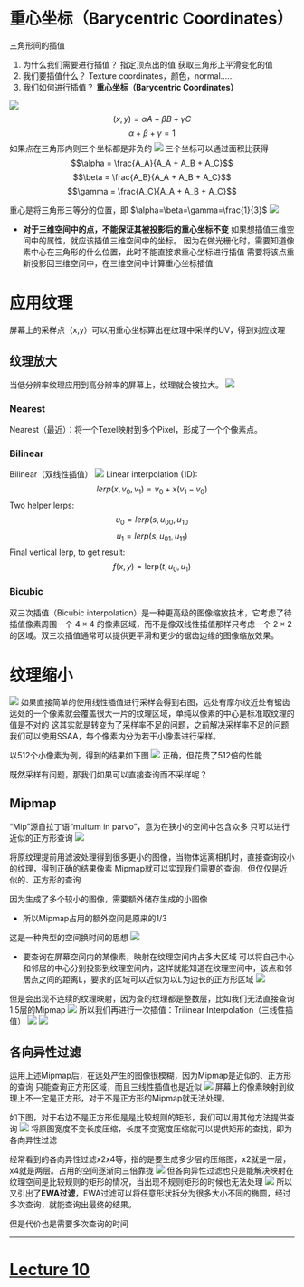 
# 重心坐标（Barycentric Coordinates）
三角形间的插值
1. 为什么我们需要进行插值？
	指定顶点出的值
	获取三角形上平滑变化的值
2. 我们要插值什么？
	Texture coordinates，颜色，normal......
3. 我们如何进行插值？
	**重心坐标（Barycentric Coordinates）**

![](IMG/Pasted%20image%2020241218135342.png)
$$\left(x,y\right)=\alpha A+\beta B+\gamma C$$
$$\alpha+\beta+\gamma=1$$
如果点在三角形内则三个坐标都是非负的
![](IMG/Pasted%20image%2020241218135952.png)
三个坐标可以通过面积比获得
$$\alpha = \frac{A_A}{A_A + A_B + A_C}$$
$$\beta = \frac{A_B}{A_A + A_B + A_C}$$
$$\gamma = \frac{A_C}{A_A + A_B + A_C}$$

重心是将三角形三等分的位置，即 $\alpha=\beta=\gamma=\frac{1}{3}$ 
![](IMG/Pasted%20image%2020241218140547.png)

- **对于三维空间中的点，不能保证其被投影后的重心坐标不变**
	如果想插值三维空间中的属性，就应该插值三维空间中的坐标。
	因为在做光栅化时，需要知道像素中心在三角形的什么位置，此时不能直接求重心坐标进行插值
	需要将该点重新投影回三维空间中，在三维空间中计算重心坐标插值

# 应用纹理
屏幕上的采样点（x,y）可以用重心坐标算出在纹理中采样的UV，得到对应纹理

## 纹理放大
当低分辨率纹理应用到高分辨率的屏幕上，纹理就会被拉大。
![](IMG/Pasted%20image%2020241220174535.png)
### Nearest
Nearest（最近）：将一个Texel映射到多个Pixel，形成了一个个像素点。
### Bilinear
Bilinear（双线性插值） 
![](IMG/Pasted%20image%2020241220175446.png)
Linear interpolation (1D):
$$lerp(x,v_0,v_1)=v_0+x(v_1-v_0)$$
Two helper lerps:
$$u_0=lerp(s,u_{00},u_{10}$$
$$u_1=lerp(s,u_{01},u_{11})$$
Final vertical lerp, to get result:
$$f\left ( x,y \right )=\mathrm{lerp}\left ( t,u_{0},u_{1} \right )$$
### Bicubic
双三次插值（Bicubic interpolation）是一种更高级的图像缩放技术，它考虑了待插值像素周围一个 $4\times4$ 的像素区域，而不是像双线性插值那样只考虑一个 $2\times2$ 的区域。双三次插值通常可以提供更平滑和更少的锯齿边缘的图像缩放效果。
# 纹理缩小
![](IMG/Pasted%20image%2020241220182948.png)
如果直接简单的使用线性插值进行采样会得到右图，远处有摩尔纹近处有锯齿
远处的一个像素就会覆盖很大一片的纹理区域，单纯以像素的中心是标准取纹理的值是不对的
这其实就是转变为了采样率不足的问题，之前解决采样率不足的问题我们可以使用SSAA，每个像素内分为若干小像素进行采样。

以512个小像素为例，得到的结果如下图
![](IMG/Pasted%20image%2020241220183019.png)
正确，但花费了512倍的性能

既然采样有问题，那我们如果可以直接查询而不采样呢？
## Mipmap
“Mip”源自拉丁语“multum in parvo”，意为在狭小的空间中包含众多
只可以进行近似的正方形查询
![](IMG/Pasted%20image%2020241220183214.png)

将原纹理提前用滤波处理得到很多更小的图像，当物体远离相机时，直接查询较小的纹理，得到正确的结果像素
Mipmap就可以实现我们需要的查询，但仅仅是近似的、正方形的查询

因为生成了多个较小的图像，需要额外储存生成的小图像
- 所以Mipmap占用的额外空间是原来的1/3

这是一种典型的空间换时间的思想
![](IMG/Pasted%20image%2020241220183405.png)

- 要查询在屏幕空间内的某像素，映射在纹理空间内占多大区域
	可以将自己中心和邻居的中心分别投影到纹理空间内，这样就能知道在纹理空间中，该点和邻居点之间的距离L，要求的区域可以近似为以L为边长的正方形区域
	![](IMG/Pasted%20image%2020241221145901.png)

但是会出现不连续的纹理映射，因为查的纹理都是整数层，比如我们无法直接查询1.5层的Mipmap
![](IMG/Pasted%20image%2020241221145935.png)
所以我们再进行一次插值：Trilinear Interpolation（三线性插值）
![](IMG/Pasted%20image%2020241221145953.png)
![](IMG/Pasted%20image%2020241221150053.png)
## 各向异性过滤
运用上述Mipmap后，在远处产生的图像很模糊，因为Mipmap是近似的、正方形的查询
只能查询正方形区域，而且三线性插值也是近似
![](IMG/Pasted%20image%2020241221150149.png)
屏幕上的像素映射到纹理上不一定是正方形，对于不是正方形的Mipmap就无法处理。

如下图，对于右边不是正方形但是是比较规则的矩形，我们可以用其他方法提供查询
![](IMG/Pasted%20image%2020241221150211.png)
将原图宽度不变长度压缩，长度不变宽度压缩就可以提供矩形的查找，即为各向异性过滤

经常看到的各向异性过滤x2x4等，指的是要生成多少层的压缩图，x2就是一层，x4就是两层。占用的空间逐渐向三倍靠拢
![](IMG/Pasted%20image%2020241221150244.png)
但各向异性过滤也只是能解决映射在纹理空间是比较规则的矩形的情况，当出现不规则矩形的时候也无法处理
![](IMG/Pasted%20image%2020241221150303.png)
所以又引出了**EWA过滤**，EWA过滤可以将任意形状拆分为很多大小不同的椭圆，经过多次查询，就能查询出最终的结果。

但是代价也是需要多次查询的时间
___
# [Lecture 10](Lecture%2010.md)